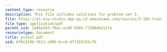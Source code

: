 ```yaml
---
content_type: resource
description: This file includes solutions for problem set 3.
file: https://ol-ocw-studio-app-qa.s3.amazonaws.com/courses/3-185-transport-phenomena-in-materials-engineering-fall-2003/bf0c529b5611c09bbccb4ff283162c7b_ps3sol.pdf
file_type: application/pdf
parent_uid: 1a66e2b3-f0ac-ec09-5565-77380dbd127e
resourcetype: Document
title: ps3sol.pdf
uid: bf0c529b-5611-c09b-bccb-4ff283162c7b
---
```

